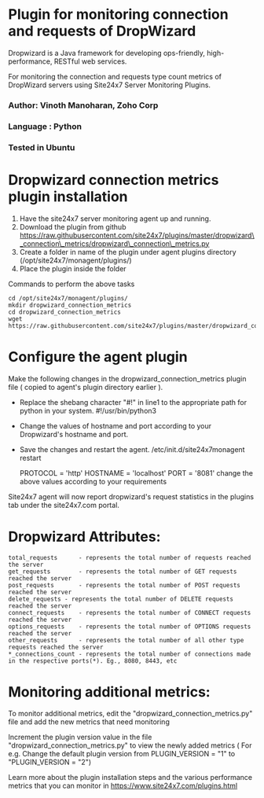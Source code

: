 Plugin for monitoring connection and requests of DropWizard
===========================================================

Dropwizard is a Java framework for developing ops-friendly, high-performance, RESTful web services.

For monitoring the connection and requests type count metrics of DropWizard servers using Site24x7 Server Monitoring Plugins. 
  
### Author: Vinoth Manoharan, Zoho Corp
### Language : Python
### Tested in Ubuntu

Dropwizard connection metrics plugin installation
================

1. Have the site24x7 server monitoring agent up and running.
2. Download the plugin from github https://raw.githubusercontent.com/site24x7/plugins/master/dropwizard\_connection\_metrics/dropwizard\_connection\_metrics.py
3. Create a folder in name of the plugin under agent plugins directory (/opt/site24x7/monagent/plugins/)
4. Place the plugin inside the folder 

Commands to perform the above tasks

	cd /opt/site24x7/monagent/plugins/
	mkdir dropwizard_connection_metrics
	cd dropwizard_connection_metrics
	wget https://raw.githubusercontent.com/site24x7/plugins/master/dropwizard_connection_metrics/dropwizard_connection_metrics.py


Configure the agent plugin
==========================
 
Make the following changes in the dropwizard\_connection\_metrics plugin file ( copied to agent's plugin directory earlier ).

- Replace the shebang character "#!" in line1 to the appropriate path for python in your system.
		#!/usr/bin/python3
- Change the values of hostname and port according to your Dropwizard's hostname and port.

- Save the changes and restart the agent.
		/etc/init.d/site24x7monagent restart
	
	PROTOCOL = 'http'
	HOSTNAME = 'localhost'
	PORT = '8081'
change the above values according to your requirements

Site24x7 agent will now report dropwizard's request statistics in the plugins tab under the site24x7.com portal.


Dropwizard Attributes:
======================
	total_requests		- represents the total number of requests reached the server
	get_requests		- represents the total number of GET requests reached the server
	post_requests		- represents the total number of POST requests reached the server
	delete_requests	- represents the total number of DELETE requests reached the server
	connect_requests	- represents the total number of CONNECT requests reached the server
	options_requests	- represents the total number of OPTIONS requests reached the server
	other_requests		- represents the total number of all other type requests reached the server
	*_connections_count - represents the total number of connections made in the respective ports(*). Eg., 8080, 8443, etc


Monitoring additional metrics:
==============================
To monitor additional metrics, edit the "dropwizard\_connection\_metrics.py" file and add the new metrics that need monitoring
 
Increment the plugin version value in the file "dropwizard\_connection\_metrics.py" to view the newly added metrics ( For e.g. Change the default plugin version from PLUGIN_VERSION = "1" to "PLUGIN_VERSION = "2") 

Learn more about the plugin installation steps and the various performance metrics that you can monitor in https://www.site24x7.com/plugins.html        